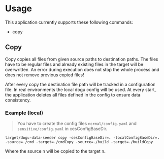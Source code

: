 # Usage

This application currently supports these following commands:

- copy

## Copy

Copy copies all files from given source paths to destination paths.
The files have to be regular files and already existing files in the target will be overwritten.
An error during execution does not stop the whole process and does not remove previous copied files!

After every copy the destination file path will be tracked in a configuration file.
In real environments the local dogu config will be used.
At every start, the application deletes all files defined in the config to ensure data consistency.


### Example (local)

> You have to create the config files `normal/config.yaml` and `sensitive/config.yaml` in cesConfigBaseDir.

`target/dogu-data-seeder copy -cesConfigBaseDir=. -localConfigBaseDir=. -source=./cmd -target=./cmdCopy -source=./build -target=./buildCopy`

Where the source n will be copied to the target n.
